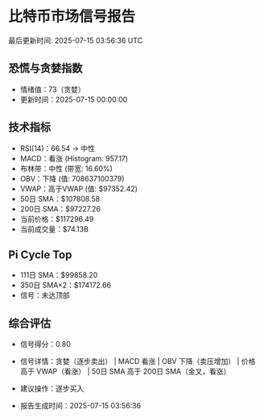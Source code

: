 # 比特币市场信号报告

最后更新时间: 2025-07-15 03:56:36 UTC

## 恐慌与贪婪指数
- 情绪值：73（贪婪）
- 更新时间：2025-07-15 00:00:00

## 技术指标
- RSI(14)：66.54 → 中性
- MACD：看涨 (Histogram: 957.17)
- 布林带：中性 (带宽: 16.60%)
- OBV：下降 (值: 708637100379)
- VWAP：高于VWAP (值: $97352.42)
- 50日 SMA：$107808.58
- 200日 SMA：$97227.26
- 当前价格：$117296.49
- 当前成交量：$74.13B

## Pi Cycle Top
- 111日 SMA：$99858.20
- 350日 SMA×2：$174172.66
- 信号：未达顶部

## 综合评估
- 信号得分：0.80
- 信号详情：贪婪（逐步卖出） | MACD 看涨 | OBV 下降（卖压增加） | 价格高于 VWAP（看涨） | 50日 SMA 高于 200日 SMA（金叉，看涨）
- 建议操作：逐步买入

- 报告生成时间：2025-07-15 03:56:36